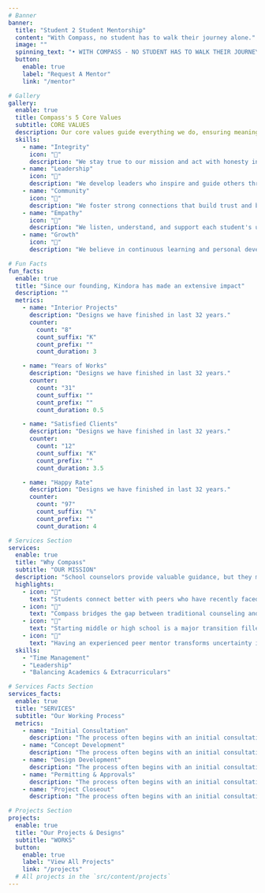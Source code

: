 ```yaml
---
# Banner
banner:
  title: "Student 2 Student Mentorship"
  content: "With Compass, no student has to walk their journey alone."
  image: ""
  spinning_text: "• WITH COMPASS - NO STUDENT HAS TO WALK THEIR JOURNEY ALONE"
  button:
    enable: true
    label: "Request A Mentor"
    link: "/mentor"

# Gallery
gallery:
  enable: true
  title: Compass's 5 Core Values
  subtitle: CORE VALUES
  description: Our core values guide everything we do, ensuring meaningful connections and transformative mentorship experiences for every student.
  skills:
    - name: "Integrity"
      icon: "🎯"
      description: "We stay true to our mission and act with honesty in everything we do."
    - name: "Leadership"
      icon: "🌟"
      description: "We develop leaders who inspire and guide others through example."
    - name: "Community"
      icon: "🤝"
      description: "We foster strong connections that build trust and belonging."
    - name: "Empathy"
      icon: "💙"
      description: "We listen, understand, and support each student's unique journey."
    - name: "Growth"
      icon: "🌱"
      description: "We believe in continuous learning and personal development for both mentors and mentees."

# Fun Facts
fun_facts:
  enable: true
  title: "Since our founding, Kindora has made an extensive impact"
  description: ""
  metrics:
    - name: "Interior Projects"
      description: "Designs we have finished in last 32 years."
      counter:
        count: "8"
        count_suffix: "K"
        count_prefix: ""
        count_duration: 3

    - name: "Years of Works"
      description: "Designs we have finished in last 32 years."
      counter:
        count: "31"
        count_suffix: ""
        count_prefix: ""
        count_duration: 0.5

    - name: "Satisfied Clients"
      description: "Designs we have finished in last 32 years."
      counter:
        count: "12"
        count_suffix: "K"
        count_prefix: ""
        count_duration: 3.5

    - name: "Happy Rate"
      description: "Designs we have finished in last 32 years."
      counter:
        count: "97"
        count_suffix: "%"
        count_prefix: ""
        count_duration: 4

# Services Section
services:
  enable: true
  title: "Why Compass"
  subtitle: "OUR MISSION"
  description: "School counselors provide valuable guidance, but they may not always offer the lived experience that students need to navigate their academic journey."
  highlights:
    - icon: "👥"
      text: "Students connect better with peers who have recently faced similar academic and social challenges. Peer mentorship creates an authentic, relatable environment where you feel understood."
    - icon: "🌉"
      text: "Compass bridges the gap between traditional counseling and real-world experience, connecting you with accomplished peer mentors who have successfully navigated the same challenges you're facing."
    - icon: "🎒"
      text: "Starting middle or high school is a major transition filled with new expectations and responsibilities. This pivotal moment can feel overwhelming without guidance from those who understand."
    - icon: "🧭"
      text: "Having an experienced peer mentor transforms uncertainty into confidence. Our mentors reduce stress, share proven strategies, and equip you with the skills to thrive in the upcoming school year."
  skills:
    - "Time Management"
    - "Leadership"
    - "Balancing Academics & Extracurriculars"

# Services Facts Section
services_facts:
  enable: true
  title: "SERVICES"
  subtitle: "Our Working Process"
  metrics:
    - name: "Initial Consultation"
      description: "The process often begins with an initial consultation between the designer/architect. Get started from here."
    - name: "Concept Development"
      description: "The process often begins with an initial consultation between the designer/architect. Get started from here."
    - name: "Design Development"
      description: "The process often begins with an initial consultation between the designer/architect. Get started from here."
    - name: "Permitting & Approvals"
      description: "The process often begins with an initial consultation between the designer/architect. Get started from here."
    - name: "Project Closeout"
      description: "The process often begins with an initial consultation between the designer/architect. Get started from here."

# Projects Section
projects:
  enable: true
  title: "Our Projects & Designs"
  subtitle: "WORKS"
  button:
    enable: true
    label: "View All Projects"
    link: "/projects"
  # All projects in the `src/content/projects`
---
```

